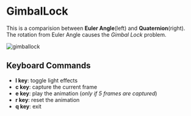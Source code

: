 # GimbalLock

This is a comparision between **Euler Angle**(left) and **Quaternion**(right).  
The rotation from Euler Angle causes the *Gimbal Lock* problem.



![gimballock](https://user-images.githubusercontent.com/17864157/62126482-b3da8c00-b30a-11e9-9c47-f4af3243555e.gif)




## Keyboard Commands
  * **l key**: toggle light effects
  * **c key**: capture the current frame
  * **e key**: play the animation (*only if 5 frames are captured*)
  * **r key**: reset the animation
  * **q key**: exit
